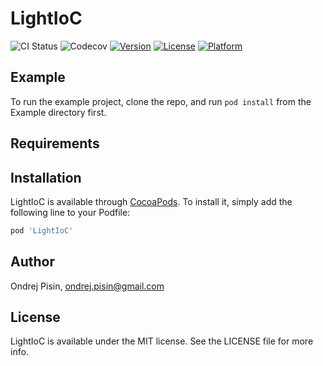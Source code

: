 # LightIoC

![CI Status](https://github.com/PisinO/LightIoC/workflows/CI/badge.svg)
![Codecov](https://img.shields.io/codecov/c/github/PisinO/LightIoC)
[![Version](https://img.shields.io/cocoapods/v/LightIoC.svg?style=flat)](https://cocoapods.org/pods/LightIoC)
[![License](https://img.shields.io/cocoapods/l/LightIoC.svg?style=flat)](https://cocoapods.org/pods/LightIoC)
[![Platform](https://img.shields.io/cocoapods/p/LightIoC.svg?style=flat)](https://cocoapods.org/pods/LightIoC)

## Example

To run the example project, clone the repo, and run `pod install` from the Example directory first.

## Requirements

## Installation

LightIoC is available through [CocoaPods](https://cocoapods.org). To install
it, simply add the following line to your Podfile:

```ruby
pod 'LightIoC'
```

## Author

Ondrej Pisin, ondrej.pisin@gmail.com

## License

LightIoC is available under the MIT license. See the LICENSE file for more info.
